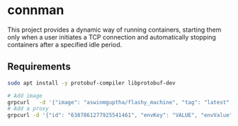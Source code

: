 # connman

This project provides a dynamic way of running containers, starting them only when a user initiates a TCP connection and automatically stopping containers after a specified idle period.


## Requirements

```sh
sudo apt install -y protobuf-compiler libprotobuf-dev
```

```sh
# Add image
grpcurl   -d '{"image": "aswinmguptha/flashy_machine", "tag": "latest", "port": 5000}'   -proto proto/connman.proto   -plaintext   localhost:50051   connman.ConnMan.RegisterImage
# Add a proxy
grpcurl -d '{"id": "6387861277925541461", "envKey": "VALUE", "envValue": "falg{6387861277925541461}"}' -proto proto/connman.proto -plaintext localhost:50051 connman.ConnMan.AddProxy
```
